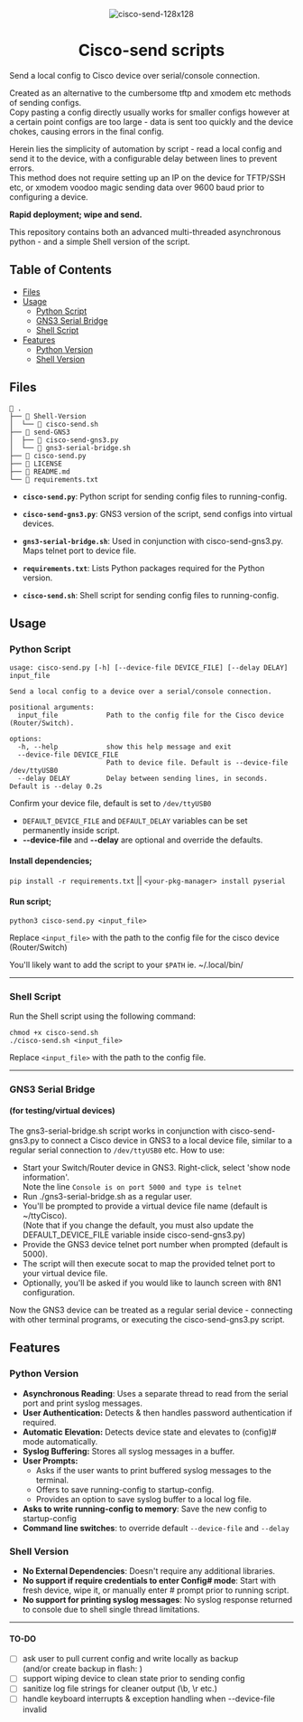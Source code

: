 <p align="center">
  <img src="https://github.com/MrPenguin07/cisco-send/assets/127086564/afb724e9-8302-41f9-a461-0057d2348ed3" alt="cisco-send-128x128" />
</p>

<h1 align="center">
  Cisco-send scripts
</h1>


Send a local config to Cisco device over serial/console connection. 

Created as an alternative to the cumbersome tftp and xmodem etc methods of sending configs.  
Copy pasting a config directly usually works for smaller configs however at a certain point configs are too large - data is sent too quickly and the device chokes, causing errors in the final config.  

Herein lies the simplicity of automation by script - read a local config and send it to the device, with a configurable delay between lines to prevent errors.  
This method does not require setting up an IP on the device for TFTP/SSH etc, or xmodem voodoo magic sending data over 9600 baud prior to configuring a device.  

**Rapid deployment; wipe and send.**

This repository contains both an advanced multi-threaded asynchronous python - and a simple Shell version of the script.
  
## Table of Contents

- [Files](#files)
- [Usage](#usage)
  - [Python Script](#python-script)
  - [GNS3 Serial Bridge](#gns3-serial-bridge)
  - [Shell Script](#shell-script)
- [Features](#features)
  - [Python Version](#python-version)
  - [Shell Version](#shell-version)

## Files
```
 .
├──  Shell-Version
│  └──  cisco-send.sh
├──  send-GNS3
│  ├──  cisco-send-gns3.py
│  └──  gns3-serial-bridge.sh
├──  cisco-send.py
├──  LICENSE
├──  README.md
└──  requirements.txt
```
- **`cisco-send.py`**: Python script for sending config files to running-config.

- **`cisco-send-gns3.py`**: GNS3 version of the script, send configs into virtual devices.
- **`gns3-serial-bridge.sh`**: Used in conjunction with cisco-send-gns3.py. Maps telnet port to device file.

- **`requirements.txt`**: Lists Python packages required for the Python version.
- **`cisco-send.sh`**: Shell script for sending config files to running-config.

## Usage

### Python Script

```
usage: cisco-send.py [-h] [--device-file DEVICE_FILE] [--delay DELAY] input_file

Send a local config to a device over a serial/console connection.

positional arguments:
  input_file            Path to the config file for the Cisco device (Router/Switch).

options:
  -h, --help            show this help message and exit
  --device-file DEVICE_FILE
                        Path to device file. Default is --device-file /dev/ttyUSB0
  --delay DELAY         Delay between sending lines, in seconds. Default is --delay 0.2s
```

Confirm your device file, default is set to `/dev/ttyUSB0`  
  + `DEFAULT_DEVICE_FILE` and `DEFAULT_DELAY` variables can be set permanently inside script.
  + **--device-file** and **--delay** are optional and override the defaults.

#### Install dependencies;  
`pip install -r requirements.txt` || `<your-pkg-manager> install pyserial`

#### Run script;
```shell
python3 cisco-send.py <input_file>
```

Replace `<input_file>` with the path to the config file for the cisco device (Router/Switch)  


You'll likely want to add the script to your `$PATH` ie. ~/.local/bin/ 

---
### Shell Script

Run the Shell script using the following command:

```shell
chmod +x cisco-send.sh
./cisco-send.sh <input_file>
```

Replace `<input_file>` with the path to the config file.

---
### GNS3 Serial Bridge 
#### (for testing/virtual devices)

The gns3-serial-bridge.sh script works in conjunction with cisco-send-gns3.py to connect a Cisco device in GNS3 to a local device file, similar to a regular serial connection to `/dev/ttyUSB0` etc.
How to use:

 + Start your Switch/Router device in GNS3. Right-click, select 'show node information'.  
   Note the line `Console is on port 5000 and type is telnet`
 + Run ./gns3-serial-bridge.sh as a regular user.
 + You'll be prompted to provide a virtual device file name (default is ~/ttyCisco).  
   (Note that if you change the default, you must also update the DEFAULT_DEVICE_FILE variable inside cisco-send-gns3.py)
 + Provide the GNS3 device telnet port number when prompted (default is 5000).
 + The script will then execute socat to map the provided telnet port to your virtual device file.
 + Optionally, you'll be asked if you would like to launch screen with 8N1 configuration.

Now the GNS3 device can be treated as a regular serial device - connecting with other terminal programs, or executing the cisco-send-gns3.py script.



## Features

### Python Version

- **Asynchronous Reading**: Uses a separate thread to read from the serial port and print syslog messages.
- **User Authentication:** Detects & then handles password authentication if required.
- **Automatic Elevation:** Detects device state and elevates to (config)# mode automatically.
- **Syslog Buffering:** Stores all syslog messages in a buffer.
- **User Prompts:**
  +  Asks if the user wants to print buffered syslog messages to the terminal.
  +  Offers to save running-config to startup-config.
  +  Provides an option to save syslog buffer to a local log file.
- **Asks to write running-config to memory**: Save the new config to startup-config
- **Command line switches**: to override default `--device-file` and `--delay`

### Shell Version

- **No External Dependencies**: Doesn't require any additional libraries.
- **No support if require credentials to enter Config# mode**: Start with fresh device, wipe it, or manually enter # prompt prior to running script.
- **No support for printing syslog messages**: No syslog response returned to console due to shell single thread limitations.

---

#### TO-DO 
- [ ] ask user to pull current config and write locally as backup  
      (and/or create backup in flash: )
- [ ] support wiping device to clean state prior to sending config
- [ ] sanitize log file strings for cleaner output (\b, \r etc.)
- [ ] handle keyboard interrupts & exception handling when --device-file invalid
